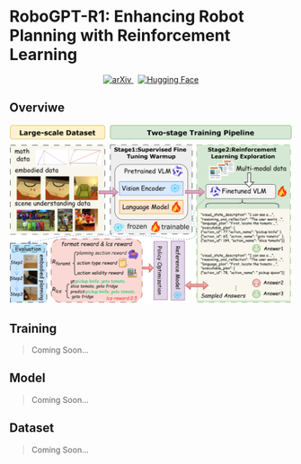 # RoboGPT-R1: Enhancing Robot Planning with Reinforcement Learning

<p align="center">
  <a href="https://arxiv.org/abs/2510.14828">
    <img alt="arXiv" src="https://img.shields.io/badge/arXiv-2510.14828-b31b1b.svg">
  </a>
  <!-- Hugging Face 徽章，准备好后把 href 和文字改掉 -->
  <a href="https://huggingface.co/<your-org>/<your-repo>" style="margin-left:8px;">
    <img alt="Hugging Face" src="https://img.shields.io/badge/Hugging%20Face-coming%20soon-yellow">
  </a>
</p>



## Overviwe
![An overview of RoboGPT-R1.](./main3_01.png)


## Training
> Coming Soon...
## Model
> Coming Soon...
## Dataset
> Coming Soon...
